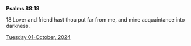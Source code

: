 **Psalms 88:18**

18 Lover and friend hast thou put far from me, and mine acquaintance into darkness. 

[Tuesday 01-October, 2024](https://getbible.life/kjv/Psalms/88/18)

